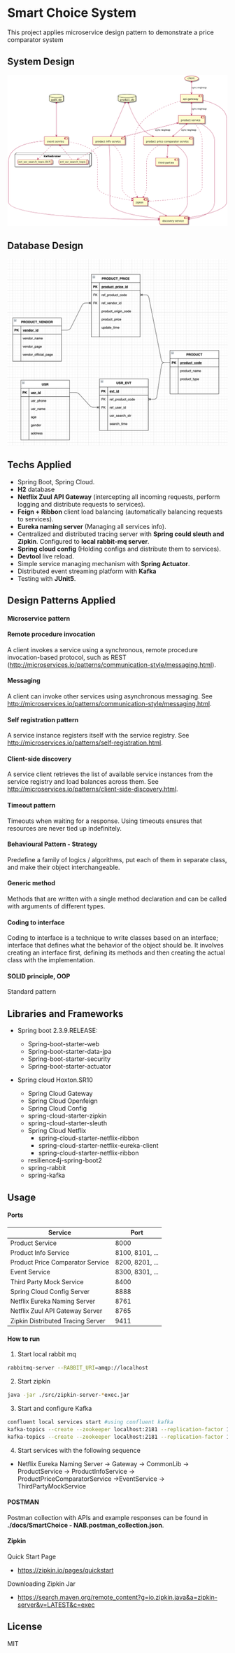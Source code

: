 # Smart Choice System
This project applies microservice design pattern to demonstrate a price comparator system

## System Design
![system-design.png](./docs/systen_design.png)

## Database Design
![database-design.png](./docs/database_design.png)

## Techs Applied

* Spring Boot, Spring Cloud.
* **H2** database
* **Netflix Zuul API Gateway** (intercepting all incoming requests,
  perform logging and distribute requests to services).
* **Feign + Ribbon** client load balancing (automatically balancing requests
  to services).
* **Eureka naming server** (Managing all services info).
* Centralized and distributed tracing server with **Spring could sleuth and Zipkin**.
  Configured to **local rabbit-mq server**.
* **Spring cloud config** (Holding configs and distribute them to services).
* **Devtool** live reload.
* Simple service managing mechanism with **Spring Actuator**.
* Distributed event streaming platform with **Kafka**
* Testing with **JUnit5**.

## Design Patterns Applied
#### Microservice pattern
#### Remote procedure invocation
A client invokes a service using a synchronous, remote procedure invocation-based protocol, such as REST (http://microservices.io/patterns/communication-style/messaging.html).
#### Messaging
A client can invoke other services using asynchronous messaging. See http://microservices.io/patterns/communication-style/messaging.html.

#### Self registration pattern
A service instance registers itself with the service registry. See http://microservices.io/patterns/self-registration.html.

#### Client-side discovery
A service client retrieves the list of available service instances from the service registry and load balances across them. See http://microservices.io/patterns/client-side-discovery.html.

#### Timeout pattern
Timeouts when waiting for a response. Using timeouts ensures that resources are never tied up indefinitely.

#### Behavioural Pattern - Strategy
Predefine a family of logics / algorithms, put each of them in separate class, and make their object interchangeable.

#### Generic method
Methods that are written with a single method declaration and can be called with arguments of different types.

#### Coding to interface
Coding to interface is a technique to write classes based on an interface; interface that defines what the behavior of the object should be. It involves creating an interface first, defining its methods and then creating the actual class with the implementation.

#### SOLID principle, OOP
Standard pattern

## Libraries and Frameworks

* Spring boot 2.3.9.RELEASE:
  * Spring-boot-starter-web
  * Spring-boot-starter-data-jpa
  * Spring-boot-starter-security
  * Spring-boot-starter-actuator

* Spring cloud Hoxton.SR10
  * Spring Cloud Gateway
  * Spring Cloud Openfeign
  * Spring Cloud Config
  * spring-cloud-starter-zipkin
  * spring-cloud-starter-sleuth
  * Spring Cloud Netflix
    * spring-cloud-starter-netflix-ribbon
    * spring-cloud-starter-netflix-eureka-client
    * spring-cloud-starter-netflix-ribbon
  * resilience4j-spring-boot2
  * spring-rabbit
  * spring-kafka

## Usage

#### Ports
| Service | Port |
| ------ | ------ |
| Product Service | 8000 |
| Product Info Service | 8100, 8101, ... |
| Product Price Comparator Service | 8200, 8201, ... |
| Event Service | 8300, 8301, ... |
| Third Party Mock Service | 8400 |
| Spring Cloud Config Server | 8888 |
| Netflix Eureka Naming Server | 8761 |
| Netflix Zuul API Gateway Server | 8765 |
| Zipkin Distributed Tracing Server | 9411 |

#### How to run
1. Start local rabbit mq
```bash
rabbitmq-server --RABBIT_URI=amqp://localhost

```
2. Start zipkin
```bash
java -jar ./src/zipkin-server-*exec.jar
```

3. Start and configure Kafka
```bash
confluent local services start #using confluent kafka
kafka-topics --create --zookeeper localhost:2181 --replication-factor 1 --partitions 3 --topic evt-usr-search-topic
kafka-topics --create --zookeeper localhost:2181 --replication-factor 1 --partitions 3 --topic evt-usr-search-topic.DLT
```

4. Start services with the following sequence
*   Netflix Eureka Naming Server -> Gateway -> CommonLib -> ProductService -> ProductInfoService -> ProductPriceComparatorService ->EventService -> ThirdPartyMockService

#### POSTMAN 
Postman collection with APIs and example responses can be found in **./docs/SmartChoice - NAB.postman_collection.json**.

#### Zipkin
Quick Start Page
* https://zipkin.io/pages/quickstart

Downloading Zipkin Jar
* https://search.maven.org/remote_content?g=io.zipkin.java&a=zipkin-server&v=LATEST&c=exec

License
----
MIT